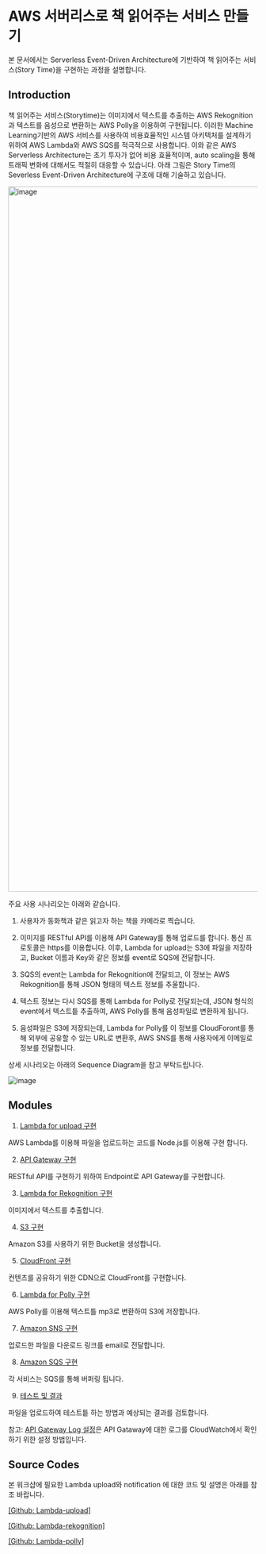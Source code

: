 # AWS 서버리스로 책 읽어주는 서비스 만들기

본 문서에서는 Serverless Event-Driven Architecture에 기반하여 책 읽어주는 서비스(Story Time)을 구현하는 과정을 설명합니다. 

## Introduction

책 읽어주는 서비스(Storytime)는 이미지에서 텍스트를 추출하는 AWS Rekognition과 텍스트를 음성으로 변환하는 AWS Polly을 이용하여 구현됩니다. 이러한 Machine Learning기반의 AWS 서비스를 사용하여 비용효율적인 시스템 아키텍처를 설계하기 위하여 AWS Lambda와 AWS SQS를 적극적으로 사용합니다. 이와 같은 AWS Serverless Architecture는 초기 투자가 없어 비용 효율적이며, auto scaling을 통해 트래픽 변화에 대해서도 적절히 대응할 수 있습니다. 아래 그림은 Story Time의 Severless Event-Driven Architecture에 구조에 대해 기술하고 있습니다. 

<img width="1421" alt="image" src="https://user-images.githubusercontent.com/52392004/156873584-feb121e1-a2ed-4dce-858f-4783db48531d.png">


주요 사용 시나리오는 아래와 같습니다.
 
1) 사용자가 동화책과 같은 읽고자 하는 책을 카메라로 찍습니다.

2) 이미지를 RESTful API를 이용해 API Gateway를 통해 업로드를 합니다. 통신 프로토콜은 https를 이용합니다. 
이후, Lambda for upload는 S3에 파일을 저장하고, Bucket 이름과 Key와 같은 정보를 event로 SQS에 전달합니다. 

3) SQS의 event는 Lambda for Rekognition에 전달되고, 이 정보는 AWS Rekognition를 통해 JSON 형태의 텍스트 정보를 추울합니다. 

4) 텍스트 정보는 다시 SQS를 통해 Lambda for Polly로 전달되는데, JSON 형식의 event에서 텍스트틑 추출하여, AWS Polly를 통해 음성파일로 변환하게 됩니다.

5) 음성파일은 S3에 저장되는데, Lambda for Polly를 이 정보를 CloudForont를 통해 외부에 공유할 수 있는 URL로 변환후, AWS SNS를 통해 사용자에게 이메일로 정보를 전달합니다. 

상세 시나리오는 아래의 Sequence Diagram을 참고 부탁드립니다. 

![image](https://user-images.githubusercontent.com/52392004/156734540-1f4115ac-8ebc-436a-8aad-9be354a6b3a3.png)

## Modules

1) [Lambda for upload 구현](https://github.com/kyopark2014/serverless-storytime/blob/main/docs/lambda-for-upload.md)
 
AWS Lambda를 이용해 파일을 업로드하는 코드를 Node.js를 이용해 구현 합니다.

2) [API Gateway 구현](https://github.com/kyopark2014/serverless-storytime/blob/main/docs/api-gateway.md)

RESTful API를 구현하기 위하여 Endpoint로 API Gateway를 구현합니다. 

3) [Lambda for Rekognition 구현](https://github.com/kyopark2014/serverless-storytime/blob/main/docs/lambda-for-rekognition.md)

이미지에서 텍스트를 추출합니다. 

4) [S3 구현](https://github.com/kyopark2014/serverless-storytime/blob/main/docs/s3.md)

Amazon S3를 사용하기 위한 Bucket을 생성합니다. 

5) [CloudFront 구현](https://github.com/kyopark2014/serverless-storytime/blob/main/docs/cloudfront.md)

컨텐츠를 공유하기 위한 CDN으로 CloudFront를 구현합니다. 

6) [Lambda for Polly 구현](https://github.com/kyopark2014/serverless-storytime/blob/main/docs/lambda-for-polly.md)

AWS Polly를 이용해 텍스트틀 mp3로 변환하여 S3에 저장합니다. 

7) [Amazon SNS 구현](https://github.com/kyopark2014/serverless-storytime/blob/main/docs/sns.md)

업로드한 파일을 다운로드 링크를 email로 전달합니다. 

8) [Amazon SQS 구현](https://github.com/kyopark2014/serverless-storytime/blob/main/docs/sqs.md)

각 서비스는 SQS를 통해 버퍼링 됩니다.

9) [테스트 및 결과](https://github.com/kyopark2014/serverless-storytime/blob/main/docs/test.md)

파일을 업로드하여 테스트틑 하는 방법과 예상되는 결과를 검토합니다. 

참고: [API Gateway Log 설정](https://github.com/kyopark2014/serverless-storytime/blob/main/docs/api-gateway-log.md)은
API Gataway에 대한 로그를 CloudWatch에서 확인하기 위한 설정 방법입니다. 

## Source Codes
본 워크샵에 필요한 Lambda upload와 notification 에 대한 코드 및 설명은 아래를 참조 바랍니다. 

[[Github: Lambda-upload]](https://github.com/kyopark2014/serverless-storytime-for-upload)


[[Github: Lambda-rekognition]](https://github.com/kyopark2014/serverless-storytime-for-rekognition)


[[Github: Lambda-polly]](https://github.com/kyopark2014/serverless-storytime-for-polly)

